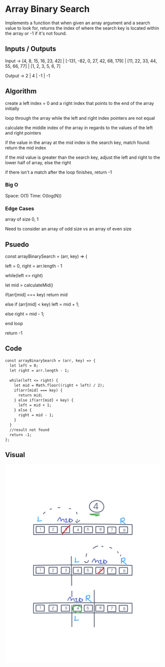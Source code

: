 # Array Binary Search

Implements a function that when given an array argument and a search value to look for, returns the index of where the search key is located within the array or -1 if it's not found.

## Inputs / Outputs

Input -> [4, 8, 15, 16, 23, 42] | [-131, -82, 0, 27, 42, 68, 179] | [11, 22, 33, 44, 55, 66, 77] | [1, 2, 3, 5, 6, 7]

Output -> 2 | 4 | -1 | -1

## Algorithm

create a left index = 0 and a right index that points to the end of the array initially

loop through the array while the left and right index pointers are not equal

calculate the middle index of the array in regards to the values of the left and right pointers

if the value in the array at the mid index is the search key, match found: return the mid index

if the mid value is greater than the search key, adjust the left and right to the lower half of array, else the right

if there isn't a match after the loop finishes, return -1

### Big O

Space: O(1)
Time: O(log(N))

### Edge Cases

array of size 0, 1

Need to consider an array of odd size vs an array of even size

## Psuedo

const arrayBinarySearch = (arr, key) => {

left = 0, right = arr.length - 1

while(left <= right)

let mid = calculateMid()

if(arr[mid] === key) return mid

else if (arr[mid] < key) left = mid + 1;

else right = mid - 1;

end loop

return -1

## Code

```
const arrayBinarySearch = (arr, key) => {
  let left = 0;
  let right = arr.length - 1;

  while(left <= right) {
    let mid = Math.floor((right + left) / 2);
    if(arr[mid] === key) {
      return mid;
    } else if(arr[mid] < key) {
      left = mid + 1;
    } else {
      right = mid - 1;
    }
  }
  //result not found
  return -1;
};
```

## Visual

![Array reversal](./BinarySearch.png)